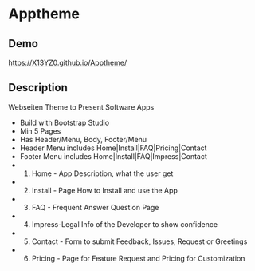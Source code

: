 # Apptheme

## Demo 
https://X13YZ0.github.io/Apptheme/

## Description

Webseiten Theme to Present Software Apps

* Build with Bootstrap Studio
* Min 5 Pages
* Has Header/Menu, Body, Footer/Menu
* Header Menu includes Home|Install|FAQ|Pricing|Contact
* Footer Menu includes Home|Install|FAQ|Impress|Contact
* 1. Home - App Description, what the user get
* 2. Install - Page How to Install and use the App
* 3. FAQ - Frequent Answer Question Page
* 4. Impress-Legal Info of the Developer to show confidence
* 5. Contact - Form to submit Feedback, Issues, Request or Greetings
* 6. Pricing - Page for Feature Request and Pricing for Customization 
